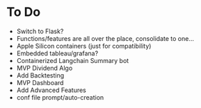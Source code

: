 # To Do
- Switch to Flask?
- Functions/features are all over the place, consolidate to one...
- Apple Silicon containers (just for compatibility)
- Embedded tableau/grafana?
- Containerized Langchain Summary bot
- MVP Dividend Algo
- Add Backtesting
- MVP Dashboard
- Add Advanced Features
- conf file prompt/auto-creation
